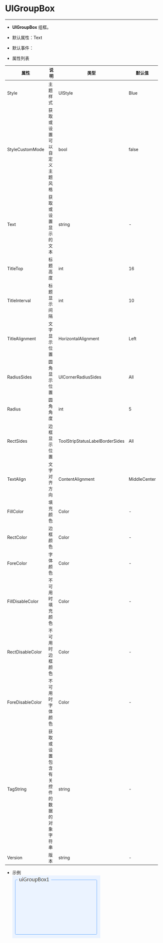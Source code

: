 # UIGroupBox
---
-  **UIGroupBox** 
组框。

- 默认属性：Text
- 默认事件：
- 属性列表

| 属性        | 说明     | 类型     |  默认值   |
|-----------|--------|--------|-------|
| Style | 主题样式  | UIStyle  |  Blue     |
| StyleCustomMode | 获取或设置可以自定义主题风格   | bool  | false |
| Text  |获取或设置显示的文本  | string | -   | 
| TitleTop | 标题高度 | int  |  16     |
| TitleInterval | 标题显示间隔| int  |  10     |
| TitleAlignment | 文字显示位置| HorizontalAlignment  |  Left  |
| RadiusSides | 圆角显示位置  | UICornerRadiusSides  |  All     |
| Radius | 圆角角度  | int  | 5     |
| RectSides | 边框显示位置  | ToolStripStatusLabelBorderSides  |  All     |
| TextAlign | 文字对齐方向  | ContentAlignment  |  MiddleCenter     |
| FillColor | 填充颜色   | Color  | -     |
| RectColor | 边框颜色   | Color  | -   |
| ForeColor | 字体颜色   | Color  | -   |
| FillDisableColor | 不可用时填充颜色   | Color  | -   | 
| RectDisableColor | 不可用时边框颜色   | Color  | -   | 
| ForeDisableColor | 不可用时字体颜色   | Color  | -   | 
| TagString | 获取或设置包含有关控件的数据的对象字符串   | string | -   | 
| Version | 版本  | string  |  -     |



- 示例    
  ![输入图片说明](./assets/150025_5481ef83_416720.png)
